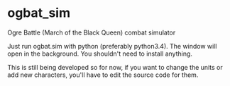 # ogbat_sim
Ogre Battle (March of the Black Queen) combat simulator

Just run ogbat.sim with python (preferably python3.4). The window will open in the background. You shouldn't need to install anything.

This is still being developed so for now, if you want to change the units or add new characters, you'll have to edit the source code for them.

